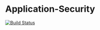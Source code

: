 # Application-Security

[![Build Status](https://travis-ci.com/ng1968/Application-Security.svg?branch=master)](https://travis-ci.com/ng1968/Application-Security)